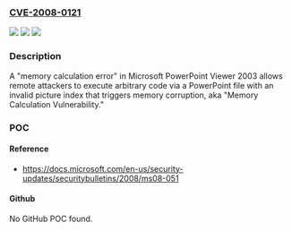 ### [CVE-2008-0121](https://cve.mitre.org/cgi-bin/cvename.cgi?name=CVE-2008-0121)
![](https://img.shields.io/static/v1?label=Product&message=n%2Fa&color=blue)
![](https://img.shields.io/static/v1?label=Version&message=n%2Fa&color=blue)
![](https://img.shields.io/static/v1?label=Vulnerability&message=n%2Fa&color=brighgreen)

### Description

A "memory calculation error" in Microsoft PowerPoint Viewer 2003 allows remote attackers to execute arbitrary code via a PowerPoint file with an invalid picture index that triggers memory corruption, aka "Memory Calculation Vulnerability."

### POC

#### Reference
- https://docs.microsoft.com/en-us/security-updates/securitybulletins/2008/ms08-051

#### Github
No GitHub POC found.


